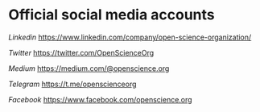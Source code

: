# Official social media accounts

*Linkedin*
https://www.linkedin.com/company/open-science-organization/

*Twitter*
https://twitter.com/OpenScienceOrg

*Medium*
https://medium.com/@openscience.org

*Telegram*
https://t.me/openscienceorg

*Facebook*
https://www.facebook.com/openscience.org
